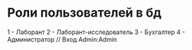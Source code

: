 # Роли пользователей в бд
1 - Лаборант
2 - Лаборант-исследователь
3 - Бухгалтер
4 - Администратор // Вход Admin:Admin
